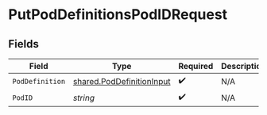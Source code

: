 # PutPodDefinitionsPodIDRequest


## Fields

| Field                                                                  | Type                                                                   | Required                                                               | Description                                                            |
| ---------------------------------------------------------------------- | ---------------------------------------------------------------------- | ---------------------------------------------------------------------- | ---------------------------------------------------------------------- |
| `PodDefinition`                                                        | [shared.PodDefinitionInput](../../models/shared/poddefinitioninput.md) | :heavy_check_mark:                                                     | N/A                                                                    |
| `PodID`                                                                | *string*                                                               | :heavy_check_mark:                                                     | N/A                                                                    |